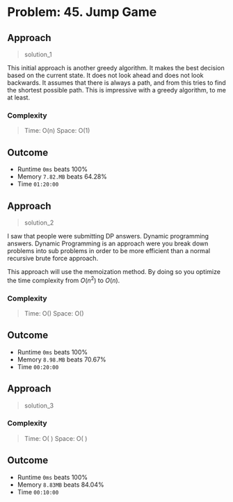 # Problem: 45. Jump Game

## Approach

> solution_1

This initial approach is another greedy algorithm. It makes the best decision based on the current state. It does not look ahead and does not look backwards. It assumes that there is always a path, and from this tries to find the shortest possible path. This is impressive with a greedy algorithm, to me at least.

### Complexity

> Time: O(n) 
> Space: O(1) 

## Outcome

- Runtime `0ms` beats 100%
- Memory `7.82.MB` beats 64.28%
- Time `01:20:00`

## Approach

> solution_2

I saw that people were submitting DP answers. Dynamic programming answers. Dynamic Programming is an approach were you break down problems into sub problems in order to be more efficient than a normal recursive brute force approach.

This approach will use the memoization method. By doing so you optimize the time complexity from $O(n^2)$ to $O(n)$.

### Complexity

> Time: O() 
> Space: O() 

## Outcome

- Runtime `0ms` beats 100%
- Memory `8.98.MB` beats 70.67%
- Time `00:20:00`

## Approach

> solution_3



### Complexity

> Time: O( ) 
> Space: O( ) 

## Outcome

- Runtime `0ms` beats 100%
- Memory `8.83MB` beats 84.04%
- Time `00:10:00`
